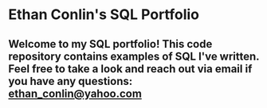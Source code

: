 # Ethan Conlin's SQL Portfolio

## Welcome to my SQL portfolio! This code repository contains examples of SQL I've written. Feel free to take a look and reach out via email if you have any questions: ethan_conlin@yahoo.com
